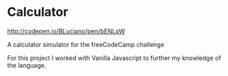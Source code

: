 Calculator
==========

http://codepen.io/BLuciano/pen/bENLpW

A calculator simulator for the freeCodeCamp challenge

For this project I worked with Vanilla Javascript to further my knowledge of the language.
